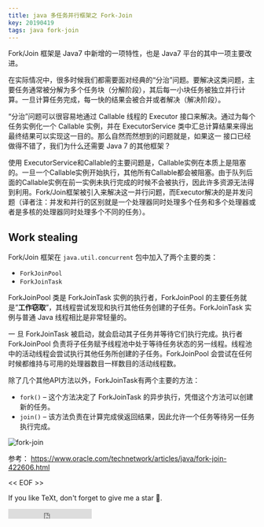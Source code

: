 ```yaml
---
title: java 多任务并行框架之 Fork-Join
key: 20190419
tags: java fork-join
---
```


Fork/Join 框架是 Java7 中新增的一项特性，也是 Java7 平台的其中一项主要改进。

在实际情况中，很多时候我们都需要面对经典的“分治”问题。要解决这类问题，主要任务通常被分解为多个任务块（分解阶段），其后每一小块任务被独立并行计算。一旦计算任务完成，每一快的结果会被合并或者解决（解决阶段）。

“分治”问题可以很容易地通过 Callable 线程的 Executor 接口来解决。通过为每个任务实例化一个 Callable 实例，并在 ExecutorService 类中汇总计算结果来得出最终结果可以实现这一目的。那么自然而然想到的问题就是，如果这一 接口已经做得不错了，我们为什么还需要 Java 7 的其他框架？



<!--more-->
使用 ExecutorService和Callable的主要问题是，Callable实例在本质上是阻塞的。一旦一个Callable实例开始执行，其他所有Callable都会被阻塞。由于队列后面的Callable实例在前一实例未执行完成的时候不会被执行，因此许多资源无法得到利用。Fork/Join框架被引入来解决这一并行问题，而Executor解决的是并发问题（译者注：并发和并行的区别就是一个处理器同时处理多个任务和多个处理器或者是多核的处理器同时处理多个不同的任务）。

## Work stealing

Fork/Join 框架在 `java.util.concurrent` 包中加入了两个主要的类：

- `ForkJoinPool`
- `ForkJoinTask`

ForkJoinPool 类是 ForkJoinTask 实例的执行者，ForkJoinPool 的主要任务就是”**工作窃取**”，其线程尝试发现和执行其他任务创建的子任务。ForkJoinTask 实例与普通 Java 线程相比是非常轻量的。

一 旦 ForkJoinTask 被启动，就会启动其子任务并等待它们执行完成。执行者 ForkJoinPool 负责将子任务赋予线程池中处于等待任务状态的另一线程。线程池中的活动线程会尝试执行其他任务所创建的子任务。ForkJoinPool 会尝试在任何时候都维持与可用的处理器数目一样数目的活动线程数。

除了几个其他API方法以外，ForkJoinTask有两个主要的方法：

- `fork()` – 这个方法决定了 ForkJoinTask 的异步执行，凭借这个方法可以创建新的任务。
- `join()` – 该方法负责在计算完成侯返回结果，因此允许一个任务等待另一任务执行完成。


![fork-join](http://www.developer.com/imagesvr_ce/3378/join-fork-image001.png)
 

 参考： https://www.oracle.com/technetwork/articles/java/fork-join-422606.html


<< EOF >>

If you like TeXt, don't forget to give me a star :star2:.

<iframe src="https://ghbtns.com/github-btn.html?user=kitian616&repo=jekyll-TeXt-theme&type=star&count=true" frameborder="0" scrolling="0" width="170px" height="20px"></iframe>
